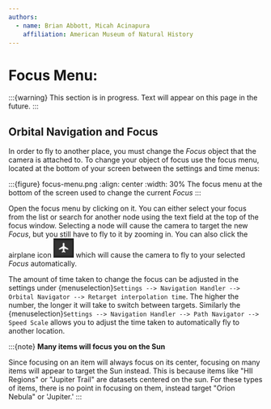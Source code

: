 ```yaml
---
authors:
  - name: Brian Abbott, Micah Acinapura
    affiliation: American Museum of Natural History
---
```



# Focus Menu: 

:::{warning}
This section is in progress. Text will appear on this page in the future.
:::



## Orbital Navigation and Focus
In order to fly to another place, you must change the _Focus_ object that the camera is attached to. To change your object of focus use the focus menu, located at the bottom of your screen between the settings and time menus:

:::{figure} focus-menu.png
:align: center
:width: 30%
The focus menu at the bottom of the screen used to change the current _Focus_
:::

Open the focus menu by clicking on it. You can either select your focus from the list or search for another node using the text field at the top of the focus window. Selecting a node will cause the camera to target the new _Focus_, but you still have to fly to it by zooming in. You can also click the airplane icon ![Fly-to](flyto_icon.png) which will cause the camera to fly to your selected _Focus_ automatically.

The amount of time taken to change the focus can be adjusted in the settings under {menuselection}`Settings --> Navigation Handler --> Orbital Navigator --> Retarget interpolation time`. The higher the number, the longer it will take to switch between targets. Similarly the {menuselection}`Settings --> Navigation Handler --> Path Navigator --> Speed Scale` allows you to adjust the time taken to automatically fly to another location.

:::{note}
**Many items will focus you on the Sun**

Since focusing on an item will always focus on its center, focusing on many items will appear to target the Sun instead. This is because items like "HII Regions" or "Jupiter Trail" are datasets centered on the sun. For these types of items, there is no point in focusing on them, instead target "Orion Nebula" or 'Jupiter.'
:::
